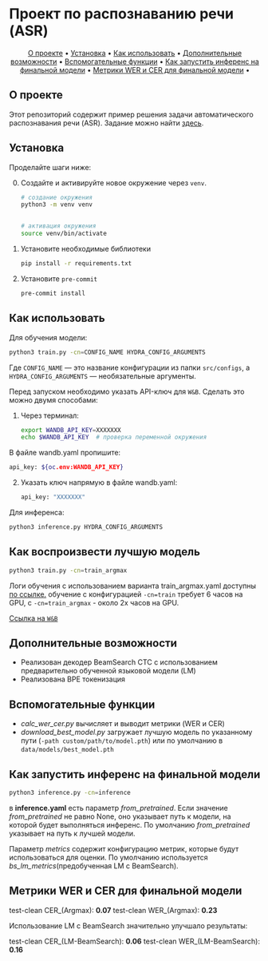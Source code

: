 # Проект по распознаванию речи (ASR)

<p align="center">
  <a href="#о-проекте">О проекте</a> •
  <a href="#установка"">Установка</a> •
  <a href="#как-использовать">Как использовать</a> •
  <a href="#дополнительные-возможности">Дополнительные возможности</a> •
  <a href="#вспомогательные-функции">Вспомогательные функции</a> •
  <a href="#как-запустить-инференс-на-финальной-модели">Как запустить инференс на финальной модели</a> •
  <a href="#метрики-wer-и-cer-для-финальной-модели">Метрики WER и CER для финальной модели</a> •
</p>


## О проекте

Этот репозиторий содержит пример решения задачи автоматического распознавания речи (ASR). 
Задание можно найти [здесь](https://github.com/NickKar30/SpeechAI/tree/main/hw2). 

## Установка

Проделайте шаги ниже:

0. Создайте и активируйте новое окружение через `venv`.

   ```bash
   # создание окружения
   python3 -m venv venv


   # активация окружения
   source venv/bin/activate
   ```

1. Установите необходимые библиотеки

   ```bash
   pip install -r requirements.txt
   ```

2. Установите `pre-commit`

   ```bash
   pre-commit install
   ```

## Как использовать

Для обучения модели:

```bash
python3 train.py -cn=CONFIG_NAME HYDRA_CONFIG_ARGUMENTS
```

Где `CONFIG_NAME` — это название конфигурации из папки `src/configs`, а `HYDRA_CONFIG_ARGUMENTS` — необязательные аргументы.

Перед запуском необходимо указать API-ключ для `W&B`. Сделать это можно двумя способами:

1. Через терминал:

   ```bash
   export WANDB_API_KEY=ХХХХХХХ
   echo $WANDB_API_KEY  # проверка переменной окружения
   ```
В файле wandb.yaml пропишите:

   ```bash
   api_key: ${oc.env:WANDB_API_KEY}

   ```
2. Указать ключ напрямую в файле wandb.yaml:

   ```bash
   api_key: "ХХХХХХХ"
   ```

Для инференса:

```bash
python3 inference.py HYDRA_CONFIG_ARGUMENTS
```

## Как воспроизвести лучшую модель

```bash
python3 train.py -cn=train_argmax
```

Логи обучения с использованием варианта train_argmax.yaml доступны [по ссылке.](https://wandb.ai/dariamishina2812/ASR_HW/runs/m3fo4txc/logs)
обучение с конфигурацией `-cn=train` требует 6 часов на GPU, c `-cn=train_argmax` - около 2х часов на GPU.

[Ссылка на `W&B`](https://wandb.ai/dariamishina2812/ASR_HW?nw=nwuserdariamishina2812)


## Дополнительные возможности

- Реализован декодер BeamSearch CTC с использованием предварительно обученной языковой модели (LM)
- Реализована BPE токенизация

## Вспомогательные функции

- *calc_wer_cer.py* вычисляет и выводит метрики (WER и CER) 
- *download_best_model.py* загружает лучшую модель по указанному пути (`-path custom/path/to/model.pth`) или по умолчанию в `data/models/best_model.pth`


## Как запустить инференс на финальной модели

```bash
python3 inference.py -cn=inference
```

в **inference.yaml** есть параметр *from_pretrained*. Если значение *from_pretrained* не равно None, оно указывает путь к модели, на которой будет выполняться инференс. По умолчанию *from_pretrained* указывает на путь к лучшей модели.

Параметр *metrics* содержит конфигурацию метрик, которые будут использоваться для оценки. По умолчанию используется *bs_lm_metrics*(предобученная LM с BeamSearch).

## Метрики WER и CER для финальной модели

test-clean CER_(Argmax): **0.07**
test-clean WER_(Argmax): **0.23**

Использование LM с BeamSearch значительно улучшало результаты:

test-clean CER_(LM-BeamSearch): **0.06**
test-clean WER_(LM-BeamSearch): **0.16**
